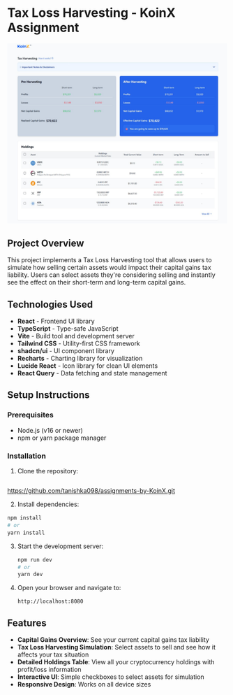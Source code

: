 # Tax Loss Harvesting - KoinX Assignment

![Application Screenshot](public/images/harvesting-screenshot.jpg)

## Project Overview

This project implements a Tax Loss Harvesting tool that allows users to simulate how selling certain assets would impact their capital gains tax liability. Users can select assets they're considering selling and instantly see the effect on their short-term and long-term capital gains.

## Technologies Used

- **React** - Frontend UI library  
- **TypeScript** - Type-safe JavaScript  
- **Vite** - Build tool and development server  
- **Tailwind CSS** - Utility-first CSS framework  
- **shadcn/ui** - UI component library  
- **Recharts** - Charting library for visualization  
- **Lucide React** - Icon library for clean UI elements  
- **React Query** - Data fetching and state management  

## Setup Instructions

### Prerequisites
- Node.js (v16 or newer)
- npm or yarn package manager

### Installation

1. Clone the repository:
   ```sh
 https://github.com/tanishka098/assignments-by-KoinX.git


 2. Install dependencies:

   ```sh
   npm install
   # or
   yarn install
   ```

3. Start the development server:

   ```sh
   npm run dev
   # or
   yarn dev
   ```

4. Open your browser and navigate to:
   ```
   http://localhost:8080
   ```

## Features

- **Capital Gains Overview**: See your current capital gains tax liability
- **Tax Loss Harvesting Simulation**: Select assets to sell and see how it affects your tax situation
- **Detailed Holdings Table**: View all your cryptocurrency holdings with profit/loss information
- **Interactive UI**: Simple checkboxes to select assets for simulation
- **Responsive Design**: Works on all device sizes
